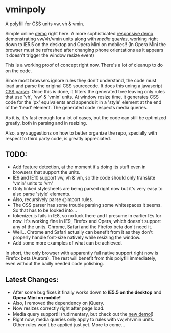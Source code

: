 vminpoly
========

A polyfill for CSS units vw, vh &amp; vmin.

Simple online [demo](http://saabi.github.com/vminpoly) right here. A more sophisticated [responsive demo](http://saabi.github.com/vminpoly/demo2.html) demonstrating vw/vh/vmin units along with *media queries*, working right down to IE5.5 on the desktop and Opera Mini on mobiles!! (In Opera Mini the browser must be refreshed after changing phone orientations as it appears it doesn't trigger the window resize event)

This is a working proof of concept right now. There's a lot of cleanup to do on the code.

Since most browsers ignore rules they don't understand, the code must load and parse the original CSS sourcecode. It does this uning a javascript [CSS parser](https://github.com/tabatkins/css-parser). Once this is done, it filters the generated tree leaving only rules that use 'vh', 'vw' & 'vmin' units.
At window resize time, it generates CSS code for the 'px' equivalents and appends it in a 'style' element at the end of the 'head' element. The generated code respects media queries.

As it is, it's fast enough for a lot of cases, but the code can still be optimized greatly, both in parsing and in resizing.

Also, any suggestions on how to better organize the repo, specially with respect to third party code, is greatly appreciated.

TODO:
-----

* Add feature detection, at the moment it's doing its stuff even in browsers that support the units.
* IE9 and IE10 support vw, vh & vm, so the code should only translate 'vmin' units to 'vm'
* Only linked stylesheets are being parsed right now but it's very easy to also parse 'style' elements.
* Also, recursively parse @import rules.
* The CSS parser has some trouble parsing some whitespaces it seems. So that has to be looked into...
* tokenizer.js fails in IE8, so no luck there and I presume in earlier IEs for now. It's working fine in IE9, Firefox and Opera, which doesn't support any of the units. Chrome, Safari and the Firefox beta don't need it.
* Well... Chrome and Safari actually can benefit from it as they don't properly handle font-size natively while resizing the window.
* Add some more examples of what can be achieved.

In short, the only browser with apparently full native support right now is Firefox beta (Aurora). The rest will benefit from this polyfill immediately, even without the badly needed code polishing.

Latest Changes:
---------------

* After some bug fixes it finally works down to **IE5.5 on the desktop** and **Opera Mini on mobile**!!
* Also, I removed the dependency on jQuery.
* Now resizes correctly right after page load.
* Media query support!! (rudimentary, but check out the [new demo!](http://saabi.github.com/vminpoly/demo2.html))
* Right now, media queries only apply to rules with vw,vh/vmin units. Other rules won't be applied just yet. More to come...
